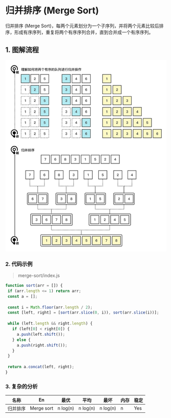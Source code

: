 # 归并排序 (Merge Sort)

归并排序 (Merge Sort)，每两个元素划分为一个子序列，并将两个元素比较后排序，形成有序序列，重复将两个有序序列合并，直到合并成一个有序序列。

## 1. 图解流程

<img src="../../_imgs/MergeSort.png" width="750"/>

### 2. 代码示例

> merge-sort/index.js

 ```js
function sort(arr = []) {
  if (arr.length <= 1) return arr;
  const a = [];

  const i = Math.floor(arr.length / 2);
  const [left, right] = [sort(arr.slice(0, i)), sort(arr.slice(i))];

  while (left.length && right.length) {
    if (left[0] < right[0]) {
      a.push(left.shift());
    } else {
      a.push(right.shift());
    }
  }

  return a.concat(left, right);
}
 ```



### 3. 复杂的分析

| 名称     | En         | 最优     | 平均     | 最坏     | 内存 | 稳定 |
| -------- | ---------- | -------- | -------- | -------- | ---- | ---- |
| 归并排序 | Merge sort | n log(n) | n log(n) | n log(n) | n    | Yes  |

